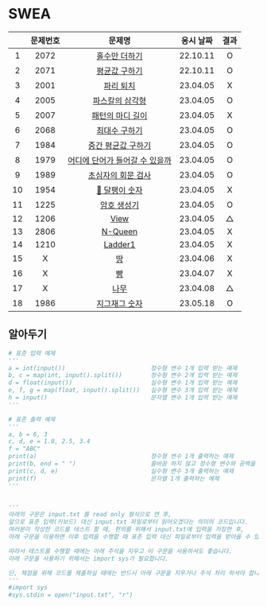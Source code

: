 # SWEA

|     | 문제번호 |                   문제명                    | 응시 날짜 | 결과 |
| :-: | :------: | :-----------------------------------------: | :-------: | :--: |
|  1  |   2072   |         [홀수만 더하기](./2072.py)          | 22.10.11  |  O   |
|  2  |   2071   |         [평균값 구하기](./2071.py)          | 22.10.11  |  O   |
|  3  |   2001   |           [파리 퇴치](./2001.py)            | 23.04.05  |  X   |
|  4  |   2005   |        [파스칼의 삼각형](./2005.py)         | 23.04.05  |  O   |
|  5  |   2007   |        [패턴의 마디 길이](./2007.py)        | 23.04.05  |  X   |
|  6  |   2068   |         [최대수 구하기](./2068.py)          | 23.04.05  |  O   |
|  7  |   1984   |       [중간 평균값 구하기](./1984.py)       | 23.04.05  |  O   |
|  8  |   1979   | [어디에 단어가 들어갈 수 있을까](./1979.py) | 23.04.05  |  O   |
|  9  |   1989   |       [초심자의 회문 검사](./1989.py)       | 23.04.05  |  O   |
| 10  |   1954   |         [🚨 달팽이 숫자](./1954.py)         | 23.04.05  |  X   |
| 11  |   1225   |          [암호 생성기](./1225.py)           | 23.04.05  |  O   |
| 12  |   1206   |              [View](./1206.py)              | 23.04.05  |  △   |
| 13  |   2806   |            [N-Queen](./2806.py)             | 23.04.05  |  X   |
| 14  |   1210   |            [Ladder1](./1210.py)             | 23.04.05  |  X   |
| 15  |    X     |           [땅](./battleground.py)           | 23.04.06  |  X   |
| 16  |    X     |              [빵](./bread.py)               | 23.04.07  |  X   |
| 17  |    X     |              [나무](./tree.py)              | 23.04.08  |  △   |
| 18  |   1986   |         [지그재그 숫자](./1986.py)          | 23.05.18  |  O   |

## 알아두기

```py
# 표준 입력 예제
'''
a = int(input())                        정수형 변수 1개 입력 받는 예제
b, c = map(int, input().split())        정수형 변수 2개 입력 받는 예제
d = float(input())                      실수형 변수 1개 입력 받는 예제
e, f, g = map(float, input().split())   실수형 변수 3개 입력 받는 예제
h = input()                             문자열 변수 1개 입력 받는 예제
'''

# 표준 출력 예제
'''
a, b = 6, 3
c, d, e = 1.0, 2.5, 3.4
f = "ABC"
print(a)                                정수형 변수 1개 출력하는 예제
print(b, end = " ")                     줄바꿈 하지 않고 정수형 변수와 공백을 출력하는 예제
print(c, d, e)                          실수형 변수 3개 출력하는 예제
print(f)                                문자열 1개 출력하는 예제
'''


'''
아래의 구문은 input.txt 를 read only 형식으로 연 후,
앞으로 표준 입력(키보드) 대신 input.txt 파일로부터 읽어오겠다는 의미의 코드입니다.
여러분이 작성한 코드를 테스트 할 때, 편의를 위해서 input.txt에 입력을 저장한 후,
아래 구문을 이용하면 이후 입력을 수행할 때 표준 입력 대신 파일로부터 입력을 받아올 수 있습니다.

따라서 테스트를 수행할 때에는 아래 주석을 지우고 이 구문을 사용하셔도 좋습니다.
아래 구문을 사용하기 위해서는 import sys가 필요합니다.

단, 채점을 위해 코드를 제출하실 때에는 반드시 아래 구문을 지우거나 주석 처리 하셔야 합니다.
'''
#import sys
#sys.stdin = open("input.txt", "r")
```
